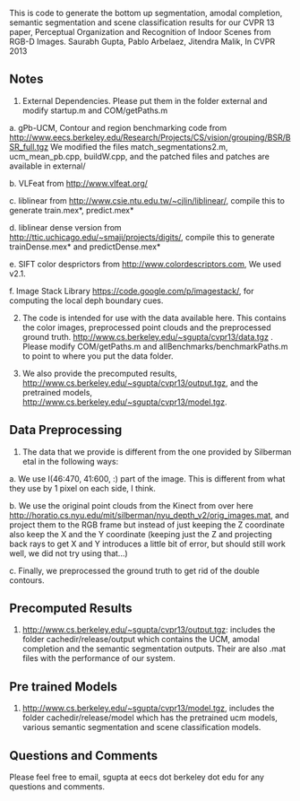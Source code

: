 This is code to generate the bottom up segmentation, amodal completion,
semantic segmentation and scene classification results for our CVPR 13 paper,
Perceptual Organization and Recognition of Indoor Scenes from RGB-D Images. 
Saurabh Gupta, Pablo Arbelaez, Jitendra Malik, In CVPR 2013

Notes
-----

1. External Dependencies. Please put them in the folder external and modify
startup.m and COM/getPaths.m

  a. gPb-UCM, Contour and region benchmarking code from 
  http://www.eecs.berkeley.edu/Research/Projects/CS/vision/grouping/BSR/BSR_full.tgz 
  We modified the files match_segmentations2.m, ucm_mean_pb.cpp, buildW.cpp,
  and the patched files and patches are available in external/ 
  
  b. VLFeat from http://www.vlfeat.org/

  c. liblinear from http://www.csie.ntu.edu.tw/~cjlin/liblinear/, compile this
  to generate train.mex*, predict.mex*

  d. liblinear dense version from
  http://ttic.uchicago.edu/~smaji/projects/digits/, compile this to generate
  trainDense.mex* and predictDense.mex*

  e. SIFT color desprictors from http://www.colordescriptors.com, We used v2.1.

  f. Image Stack Library https://code.google.com/p/imagestack/, for computing
  the local deph boundary cues.

2. The code is intended for use with the data available here. This contains the
color images, preprocessed point clouds and the preprocessed ground truth. 
http://www.cs.berkeley.edu/~sgupta/cvpr13/data.tgz . Please modify COM/getPaths.m 
and allBenchmarks/benchmarkPaths.m to point to where you put the data folder. 

3. We also provide the 
precomputed results, http://www.cs.berkeley.edu/~sgupta/cvpr13/output.tgz, 
and the pretrained models, http://www.cs.berkeley.edu/~sgupta/cvpr13/model.tgz.

Data Preprocessing
------------------
1. The data that we provide is different from the one provided by Silberman
etal in the following ways:
  
  a. We use I(46:470, 41:600, :) part of the image. This is different from what
  they use by 1 pixel on each side, I think.
  
  b. We use the original point clouds from the Kinect from over here
  http://horatio.cs.nyu.edu/mit/silberman/nyu_depth_v2/orig_images.mat, and
  project them to the RGB frame but instead of just keeping the Z coordinate
  also keep the X and the Y coordinate (keeping just the Z and projecting back
  rays to get X and Y introduces a little bit of error, but should still work
  well, we did not try using that...)

  c. Finally, we preprocessed the ground truth to get rid of the double
  contours.

Precomputed Results
-------------------
1. http://www.cs.berkeley.edu/~sgupta/cvpr13/output.tgz:
includes the folder cachedir/release/output which contains the UCM, amodal
completion and the semantic segmentation outputs. Their are also .mat files
with the performance of our system.

Pre trained Models
------------------
1. http://www.cs.berkeley.edu/~sgupta/cvpr13/model.tgz, includes the folder
cachedir/release/model which has the pretrained ucm models, various semantic
segmentation and scene classification models.


Questions and Comments
----------------------
Please feel free to email, sgupta at eecs dot berkeley dot edu for any questions and
comments.
